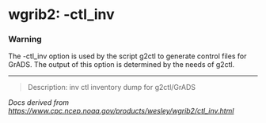 # wgrib2: -ctl_inv

### Warning

The -ctl_inv option is used by the script g2ctl
to generate control files for GrADS. The output of this option is
determined by the needs of g2ctl.

---

> Description: inv ctl inventory dump for g2ctl/GrADS

_Docs derived from <https://www.cpc.ncep.noaa.gov/products/wesley/wgrib2/ctl_inv.html>_
